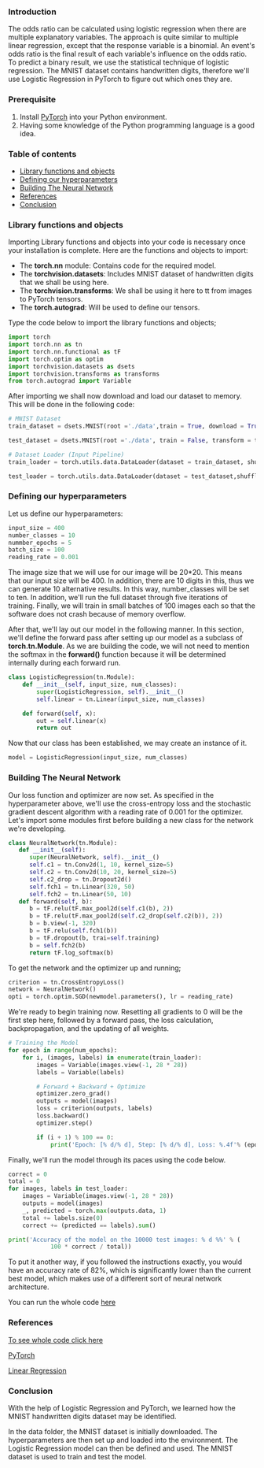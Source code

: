 ### Introduction
The odds ratio can be calculated using logistic regression when there are multiple explanatory variables. The approach is quite similar to multiple linear regression, except that the response variable is a binomial. An event's odds ratio is the final result of each variable's influence on the odds ratio.
To predict a binary result, we use the statistical technique of logistic regression. The MNIST dataset contains handwritten digits, therefore we'll use Logistic Regression in PyTorch to figure out which ones they are.
### Prerequisite
1. Install [PyTorch](https://pytorch.org/) into your Python environment.
2. Having some knowledge of the Python programming language is a good idea.
### Table of contents
- [Library functions and objects](#library-functions-and-objects)
- [Defining our hyperparameters](#defining-our-hyperparameters)
- [Building The Neural Network](#building-the-neural-network)
- [References ](#references )
- [Conclusion](#conclusion)
### Library functions and objects
Importing Library functions and objects into your code is necessary once your installation is complete.
Here are the functions and objects to import:

- The **torch.nn** module: Contains code for the required model.
- The **torchvision.datasets**: Includes MNIST dataset of handwritten digits that we shall be using here.
- The **torchvision.transforms**: We shall be using it here to tt from images to PyTorch tensors.
- The **torch.autograd**: Will be used to define our tensors.

Type the code below to import the library functions and objects;
```Python
import torch
import torch.nn as tn
import torch.nn.functional as tF
import torch.optim as optim
import torchvision.datasets as dsets
import torchvision.transforms as transforms
from torch.autograd import Variable

```
After importing we shall now download and load our dataset to memory. This will be done in the following code:
```Python
# MNIST Dataset 
train_dataset = dsets.MNIST(root ='./data',train = True, download = True)

test_dataset = dsets.MNIST(root ='./data', train = False, transform = transforms.ToTensor())

# Dataset Loader (Input Pipeline)
train_loader = torch.utils.data.DataLoader(dataset = train_dataset, shuffle = True)

test_loader = torch.utils.data.DataLoader(dataset = test_dataset,shuffle = False)
```
### Defining our hyperparameters
Let us define our hyperparameters:
```Python
input_size = 400
number_classes = 10
nummber_epochs = 5
batch_size = 100
reading_rate = 0.001
```
The image size that we will use for our image will be 20*20. This means that our input size will be 400. In addition, there are 10 digits in this, thus we can generate 10 alternative results. In this way, number_classes will be set to ten. In addition, we'll run the full dataset through five iterations of training. Finally, we will train in small batches of 100 images each so that the software does not crash because of memory overflow.

After that, we'll lay out our model in the following manner. In this section, we'll define the forward pass after setting up our model as a subclass of **torch.tn.Module**. As we are building the code, we will not need to mention the softmax in the **forward()** function because it will be determined internally during each forward run.
```Python
class LogisticRegression(tn.Module):
	def __init__(self, input_size, num_classes):
		super(LogisticRegression, self).__init__()
		self.linear = tn.Linear(input_size, num_classes)

	def forward(self, x):
		out = self.linear(x)
		return out
```
Now that our class has been established, we may create an instance of it.
```Python
model = LogisticRegression(input_size, num_classes)
```
### Building The Neural Network
Our loss function and optimizer are now set. As specified in the hyperparameter above, we'll use the cross-entropy loss and the stochastic gradient descent algorithm with a reading rate of 0.001 for the optimizer.
Let's import some modules first before building a new class for the network we're developing.
```python
class NeuralNetwork(tn.Module):
   def __init__(self):
      super(NeuralNetwork, self).__init__()
      self.c1 = tn.Conv2d(1, 10, kernel_size=5)
      self.c2 = tn.Conv2d(10, 20, kernel_size=5)
      self.c2_drop = tn.Dropout2d()
      self.fch1 = tn.Linear(320, 50)
      self.fch2 = tn.Linear(50, 10)
   def forward(self, b):
      b = tF.relu(tF.max_pool2d(self.c1(b), 2))
      b = tF.relu(tF.max_pool2d(self.c2_drop(self.c2(b)), 2))
      b = b.view(-1, 320)
      b = tF.relu(self.fch1(b))
      b = tF.dropout(b, trai=self.training)
      b = self.fch2(b)
      return tF.log_softmax(b)
```
To get the network and the optimizer up and running;
```python
criterion = tn.CrossEntropyLoss()
network = NeuralNetwork()
opti = torch.optim.SGD(newmodel.parameters(), lr = reading_rate)
```
We're ready to begin training now. Resetting all gradients to 0 will be the first step here, followed by a forward pass, the loss calculation, backpropagation, and the updating of all weights.
```python
# Training the Model
for epoch in range(num_epochs):
	for i, (images, labels) in enumerate(train_loader):
		images = Variable(images.view(-1, 28 * 28))
		labels = Variable(labels)

		# Forward + Backward + Optimize
		optimizer.zero_grad()
		outputs = model(images)
		loss = criterion(outputs, labels)
		loss.backward()
		optimizer.step()

		if (i + 1) % 100 == 0:
			print('Epoch: [% d/% d], Step: [% d/% d], Loss: %.4f'% (epoch + 1, num_epochs, i + 1, len(train_dataset) // batch_size, loss.data))
```
Finally, we'll run the model through its paces using the code below.
```Python
correct = 0
total = 0
for images, labels in test_loader:
	images = Variable(images.view(-1, 28 * 28))
	outputs = model(images)
	_, predicted = torch.max(outputs.data, 1)
	total += labels.size(0)
	correct += (predicted == labels).sum()

print('Accuracy of the model on the 10000 test images: % d %%' % (
			100 * correct / total))

```
To put it another way, if you followed the instructions exactly, you would have an accuracy rate of 82%, which is significantly lower than the current best model, which makes use of a different sort of neural network architecture.

You can run the whole code [here](https://colab.research.google.com/drive/1eL6a4_QxAZxqLV83vJOsLkPF09hYwThn?usp=sharing)
### References 
[To see whole code click here](https://colab.research.google.com/drive/1eL6a4_QxAZxqLV83vJOsLkPF09hYwThn?usp=sharing)

[PyTorch](https://drive.google.com/drive/folders/0B41Zbb4c8HVyUndGdGdJSXd5d3M?resourcekey=0-s90CYmIbmbqbO1Mvtwmlog)

[Linear Regression](https://machinelearningmastery.com/linear-regression-for-machine-learning/)
### Conclusion
With the help of Logistic Regression and PyTorch, we learned how the MNIST handwritten digits dataset may be identified.

In the data folder, the MNIST dataset is initially downloaded. The hyperparameters are then set up and loaded into the environment. The Logistic Regression model can then be defined and used. The MNIST dataset is used to train and test the model.
